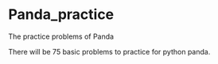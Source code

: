 # Panda_practice
 The practice problems of Panda

There will be 75 basic problems to practice for python panda. 
